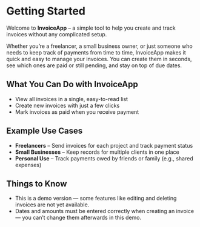 # Getting Started

Welcome to **InvoiceApp** – a simple tool to help you create and track invoices without any complicated setup.

Whether you’re a freelancer, a small business owner, or just someone who needs to keep track of payments from time to time, InvoiceApp makes it quick and easy to manage your invoices. You can create them in seconds, see which ones are paid or still pending, and stay on top of due dates.

## What You Can Do with InvoiceApp
- View all invoices in a single, easy-to-read list
- Create new invoices with just a few clicks
- Mark invoices as paid when you receive payment

## Example Use Cases
- **Freelancers** – Send invoices for each project and track payment status
- **Small Businesses** – Keep records for multiple clients in one place
- **Personal Use** – Track payments owed by friends or family (e.g., shared expenses)

## Things to Know
- This is a demo version — some features like editing and deleting invoices are not yet available.
- Dates and amounts must be entered correctly when creating an invoice — you can’t change them afterwards in this demo.
